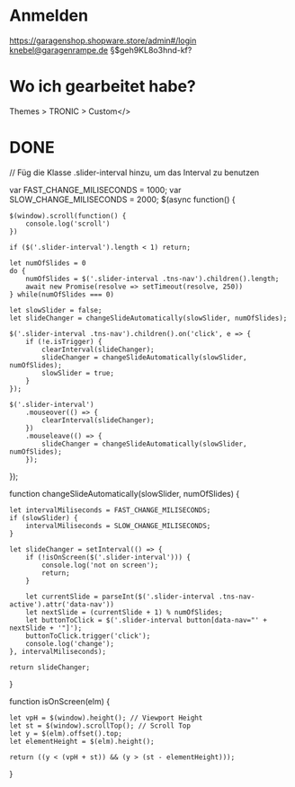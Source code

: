 # Anmelden

https://garagenshop.shopware.store/admin#/login
knebel@garagenrampe.de
§$geh9KL8o3hnd-kf?

# Wo ich gearbeitet habe?
Themes > TRONIC > Custom\</\>

# DONE
// Füg die Klasse .slider-interval hinzu, um das Interval zu benutzen


var FAST_CHANGE_MILISECONDS = 1000;
var SLOW_CHANGE_MILISECONDS = 2000;
$(async function() {
    
    $(window).scroll(function() {
        console.log('scroll')
    })
    
    if ($('.slider-interval').length < 1) return;
    
    let numOfSlides = 0
    do {
        numOfSlides = $('.slider-interval .tns-nav').children().length;
        await new Promise(resolve => setTimeout(resolve, 250))
    } while(numOfSlides === 0)
    
    let slowSlider = false;
    let slideChanger = changeSlideAutomatically(slowSlider, numOfSlides);
    
    $('.slider-interval .tns-nav').children().on('click', e => {
        if (!e.isTrigger) {
            clearInterval(slideChanger);
            slideChanger = changeSlideAutomatically(slowSlider, numOfSlides);
            slowSlider = true;
        }
    });
    
    $('.slider-interval')
        .mouseover(() => {
            clearInterval(slideChanger);
        })
        .mouseleave(() => {
            slideChanger = changeSlideAutomatically(slowSlider, numOfSlides);
        });
});

function changeSlideAutomatically(slowSlider, numOfSlides) {
    
    let intervalMiliseconds = FAST_CHANGE_MILISECONDS;
    if (slowSlider) {
        intervalMiliseconds = SLOW_CHANGE_MILISECONDS;
    }
    
    let slideChanger = setInterval(() => {
        if (!isOnScreen($('.slider-interval'))) {
            console.log('not on screen');
            return;   
        }
        
        let currentSlide = parseInt($('.slider-interval .tns-nav-active').attr('data-nav'))
        let nextSlide = (currentSlide + 1) % numOfSlides;
        let buttonToClick = $('.slider-interval button[data-nav="' + nextSlide + '"]');
        buttonToClick.trigger('click');
        console.log('change');
    }, intervalMiliseconds);
    
    return slideChanger;
}

function isOnScreen(elm) {

    let vpH = $(window).height(); // Viewport Height
    let st = $(window).scrollTop(); // Scroll Top
    let y = $(elm).offset().top;
    let elementHeight = $(elm).height();

    return ((y < (vpH + st)) && (y > (st - elementHeight)));
}